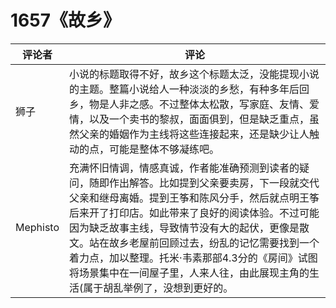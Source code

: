 # 1657《故乡》

评论者 | 评论 |
|---|---|
 狮子|小说的标题取得不好，故乡这个标题太泛，没能提现小说的主题。整篇小说给人一种淡淡的乡愁，有种多年后回乡，物是人非之感。不过整体太松散，写家庭、友情、爱情，以及一个卖书的黎叔，面面俱到，但是缺乏重点，虽然父亲的婚姻作为主线将这些连接起来，还是缺少让人触动的点，可能是整体不够凝练吧。
 Mephisto|充满怀旧情调，情感真诚，作者能准确预测到读者的疑问，随即作出解答。比如提到父亲要卖房，下一段就交代父亲和继母离婚。提到王筝和陈风分手，然后就点明王筝后来开了打印店。如此带来了良好的阅读体验。不过可能因为缺乏故事主线，导致情节没有大的起伏，更像是散文。站在故乡老屋前回顾过去，纷乱的记忆需要找到一个着力点，加以整理。托米·韦素那部4.3分的《房间》试图将场景集中在一间屋子里，人来人往，由此展现主角的生活(属于胡乱举例了，没想到更好的。
